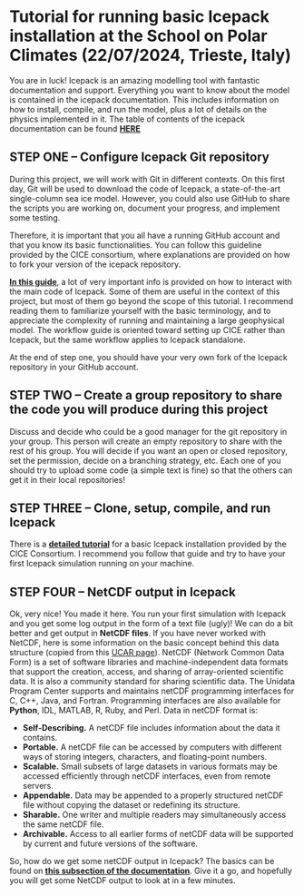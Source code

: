 # Tutorial for running basic Icepack installation at the School on Polar Climates (22/07/2024, Trieste, Italy) 

You are in luck! Icepack is an amazing modelling tool with fantastic documentation and support. Everything you want to know about the model is contained in the icepack documentation. This includes information on how to install, compile, and run the model, plus a lot of details on the physics implemented in it. The table of contents of the icepack documentation can be found [**HERE**](https://cice-consortium-icepack.readthedocs.io/en/main/index.html)  

## STEP ONE – Configure Icepack Git repository

During this project, we will work with Git in different contexts. On this first day, Git will be used to download the code of Icepack, a state-of-the-art single-column sea ice model. However, you could also use GitHub to share the scripts you are working on, document your progress, and implement some testing. 

Therefore, it is important that you all have a running GitHub account and that you know its basic functionalities. You can follow this guideline provided by the CICE consortium, where explanations are provided on how to fork your version of the icepack repository. 

[**In this guide**](https://github.com/CICE-Consortium/About-Us/wiki/Git-Workflow-Guide), a lot of very important info is provided on how to interact with the main code of Icepack. Some of them are useful in the context of this project, but most of them go beyond the scope of this tutorial. I recommend reading them to familiarize yourself with the basic terminology, and to appreciate the complexity of running and maintaining a large geophysical model. The workflow guide is oriented toward setting up CICE rather than Icepack, but the same workflow applies to Icepack standalone.

At the end of step one, you should have your very own fork of the Icepack repository in your GitHub account.

## STEP TWO – Create a group repository to share the code you will produce during this project

Discuss and decide who could be a good manager for the git repository in your group. This person will create an empty repository to share with the rest of his group. You will decide if you want an open or closed repository, set the permission, decide on a branching strategy, etc. Each one of you should try to upload some code (a simple text is fine) so that the others can get it in their local repositories! 

## STEP THREE – Clone, setup, compile, and run Icepack

There is a [**detailed tutorial**](https://cice-consortium-icepack.readthedocs.io/en/main/appendices/tutorial.html) for a basic Icepack installation provided by the CICE Consortium. I recommend you follow that guide and try to have your first Icepack simulation running on your machine.

## STEP FOUR – NetCDF output in Icepack

Ok, very nice! You made it here. You run your first simulation with Icepack and you get some log output in the form of a text file (ugly)! We can do a bit better and get output in **NetCDF files**. 
If you have never worked with NetCDF, here is some information on the basic concept behind this data structure (copied from this [UCAR page](https://www.unidata.ucar.edu/software/netcdf/)). NetCDF (Network Common Data Form) is a set of software libraries and machine-independent data formats that support the creation, access, and sharing of array-oriented scientific data. It is also a community standard for sharing scientific data. The Unidata Program Center supports and maintains netCDF programming interfaces for C, C++, Java, and Fortran. Programming interfaces are also available for **Python**, IDL, MATLAB, R, Ruby, and Perl. Data in netCDF format is:

- **Self-Describing.** A netCDF file includes information about the data it contains.
- **Portable.** A netCDF file can be accessed by computers with different ways of storing integers, characters, and floating-point numbers.
- **Scalable.** Small subsets of large datasets in various formats may be accessed efficiently through netCDF interfaces, even from remote servers.
- **Appendable.** Data may be appended to a properly structured netCDF file without copying the dataset or redefining its structure.
- **Sharable.** One writer and multiple readers may simultaneously access the same netCDF file.
- **Archivable.** Access to all earlier forms of netCDF data will be supported by current and future versions of the software.

So, how do we get some netCDF output in Icepack? The basics can be found on [**this subsection of the documentation**](https://cice-consortium-icepack.readthedocs.io/en/main/user_guide/ug_implementation.html#history-files). Give it a go, and hopefully you will get some NetCDF output to look at in a few minutes.
